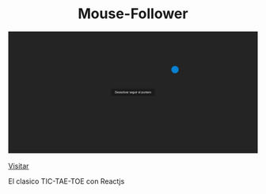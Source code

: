 <div align="center">

# Mouse-Follower

<img src="./src/assets/captura.png" width="800px"/>

</div>

[Visitar](https://guido2288.github.io/mouse-follower/)

El clasico TIC-TAE-TOE con Reactjs
